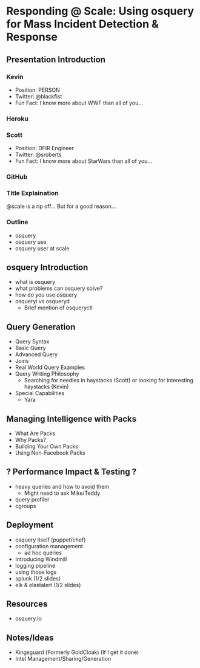 # Responding @ Scale: Using osquery for Mass Incident Detection & Response

## Presentation Introduction
### Kevin
- Position: PERSON
- Twitter: @blackfist
- Fun Fact: I know more about WWF than all of you...
### Heroku
### Scott
- Position: DFIR Engineer
- Twitter: @sroberts
- Fun Fact: I know more about StarWars than all of you...
### GitHub

### Title Explaination
@scale is a rip off... But for a good reason...

### Outline
- osquery
- osquery use
- osquery user at scale

## osquery Introduction
- what is osquery
- what problems can osquery solve?
- how do you use osquery
- osqueryi vs osqueryd
  - Brief mention of osqueryctl

## Query Generation
- Query Syntax
- Basic Query
- Advanced Query
- Joins
- Real World Query Examples
- Query Writing Philosophy
  - Searching for needles in haystacks (Scott) or looking for interesting  haystacks (Kevin)
- Special Capabilities
  - Yara

## Managing Intelligence with Packs
- What Are Packs
- Why Packs?
- Building Your Own Packs
- Using Non-Facebook Packs

## ? Performance Impact & Testing ?
- heavy queries and how to avoid them
  - Might need to ask Mike/Teddy
- query profiler
- cgroups

## Deployment
- osquery itself (puppet/chef)
- configuration management
  - ad hoc queries
- Introducing Windmill
- logging pipeline
- using those logs
- splunk (1/2 slides)
- elk & elastalert (1/2 slides)

## Resources
- osquery.io

## Notes/Ideas
- Kingsguard (Formerly GoldCloak) (If I get it done)
- Intel Management/Sharing/Generation
